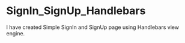 # SignIn_SignUp_Handlebars
I have created Simple SignIn and SignUp page using Handlebars view engine.

